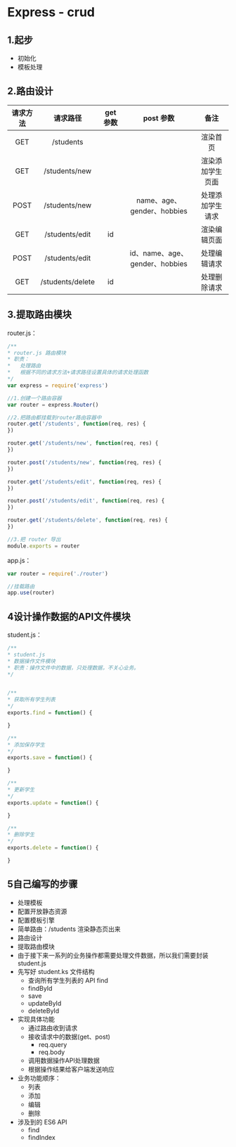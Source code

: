 # Express - crud

## 1.起步

- 初始化
- 模板处理

## 2.路由设计

| 请求方法 |     请求路径     | get 参数 |           post 参数            |       备注       |
| :------: | :--------------: | :------: | :----------------------------: | :--------------: |
|   GET    |    /students     |          |                                |     渲染首页     |
|   GET    |  /students/new   |          |                                | 渲染添加学生页面 |
|   POST   |  /students/new   |          |   name、age、gender、hobbies   | 处理添加学生请求 |
|   GET    |  /students/edit  |    id    |                                |   渲染编辑页面   |
|   POST   |  /students/edit  |          | id、name、age、gender、hobbies |   处理编辑请求   |
|   GET    | /students/delete |    id    |                                |   处理删除请求   |

## 3.提取路由模块

router.js：

```javascript
/**
* router.js 路由模块
* 职责：
*	处理路由
* 	根据不同的请求方法+请求路径设置具体的请求处理函数
*/
var express = require('express')

//1.创建一个路由容器
var router = express.Router()

//2.把路由都挂载到router路由容器中
router.get('/students', function(req, res) {
})

router.get('/students/new', function(req, res) {
})

router.post('/students/new', function(req, res) {
})

router.get('/students/edit', function(req, res) {
})

router.post('/students/edit', function(req, res) {
})

router.get('/students/delete', function(req, res) {
})

//3.把 router 导出
module.exports = router
```

app.js：

```javascript
var router = require('./router')

//挂载路由
app.use(router)
```

## 4设计操作数据的API文件模块

student.js：

```javascript
/**
* student.js
* 数据操作文件模块
* 职责：操作文件中的数据，只处理数据，不关心业务。
*/


/**
* 获取所有学生列表
*/
exports.find = function() {

}

/**
* 添加保存学生
*/
exports.save = function() {

}

/**
* 更新学生
*/
exports.update = function() {

}

/**
* 删除学生
*/
exports.delete = function() {

}
```



## 5自己编写的步骤

- 处理模板
- 配置开放静态资源
- 配置模板引擎
- 简单路由：/students 渲染静态页出来
- 路由设计
- 提取路由模块
- 由于接下来一系列的业务操作都需要处理文件数据，所以我们需要封装 student.js
- 先写好 student.ks 文件结构
  - 查询所有学生列表的 API find
  - findById
  - save
  - updateById
  - deleteById
- 实现具体功能
  - 通过路由收到请求
  - 接收请求中的数据(get、post)
    - req.query
    - req.body
  - 调用数据操作API处理数据
  - 根据操作结果给客户端发送响应
- 业务功能顺序：
  - 列表
  - 添加
  - 编辑
  - 删除
- 涉及到的 ES6 API
  - find
  - findIndex



